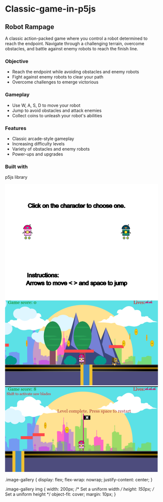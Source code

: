 <div class="game-description">
  <h1>Classic-game-in-p5js</h1>
  <h2>Robot Rampage</h2>
  <p>A classic action-packed game where you control a robot determined to reach the endpoint. Navigate through a challenging terrain, overcome obstacles, and battle against enemy robots to reach the finish line.</p>
  <h3>Objective</h3>
  <ul>
    <li>Reach the endpoint while avoiding obstacles and enemy robots</li>
    <li>Fight against enemy robots to clear your path</li>
    <li>Overcome challenges to emerge victorious</li>
  </ul>
  <h3>Gameplay</h3>
  <ul>
    <li>Use W, A, S, D to move your robot</li>
    <li>Jump to avoid obstacles and attack enemies</li>
    <li>Collect coins to unleash your robot's abilities</li>
  </ul>
  <h3>Features</h3>
  <ul>
    <li>Classic arcade-style gameplay</li>
    <li>Increasing difficulty levels</li>
    <li>Variety of obstacles and enemy robots</li>
    <li>Power-ups and upgrades</li>
  </ul>
  <h3>Built with</h3>
  <p>p5js library</p>
</div>

<div class="image-gallery">
  <img src="images/1.png" alt="Image 1">
  <img src="images/2.png" alt="Image 2">
  <img src="images/3.png" alt="Image 3">
</div>

.image-gallery {
  display: flex;
  flex-wrap: nowrap;
  justify-content: center;
}

.image-gallery img {
  width: 200px; /* Set a uniform width */
  height: 150px; /* Set a uniform height */
  object-fit: cover;
  margin: 10px;
}
